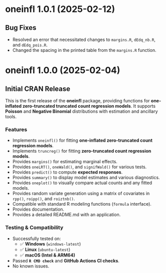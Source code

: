 # oneinfl 1.0.1 (2025-02-12)

## Bug Fixes

- Resolved an error that necessitated changes to `margins.R`, `dEdq_nb.R`, and `dEdq_pois.R`.
- Changed the spacing in the printed table from the `margins.R` function.

# oneinfl 1.0.0 (2025-02-04)

## Initial CRAN Release

This is the first release of the **oneinfl** package, providing functions for **one-inflated zero-truncated truncated count regression models**. It supports **Poisson** and **Negative Binomial** distributions with estimation and ancillary tools.

### **Features**
- Implements `oneinfl()` for fitting **one-inflated zero-truncated count regression models**.
- Implements `truncreg()` for fitting **zero-truncated count regression models**.
- Provides `margins()` for estimating marginal effects.
- Provides `oneLRT()`, `oneWald()`, and `signifWald()` for various tests.
- Provides `predict()` to compute **expected responses**.
- Provides `summary()` to display model estimates and various diagnostics.
- Provides `oneplot()` to visually compare actual counts and any fitted models.
- Provides random variate generation using a matrix of covariates in `rpp()`, `roipp()`, and `roiztnb()`.
- Compatible with standard R modeling functions (`formula` interface).
- Provides documentation.
- Provides a detailed README.md with an application.

### **Testing & Compatibility**
- Successfully tested on:
  - ✅ **Windows** (`windows-latest`)
  - ✅ **Linux** (`ubuntu-latest`)
  - ✅ **macOS (Intel & ARM64)**
- Passed **`R CMD check`** and **GitHub Actions CI checks**.
- No known issues.